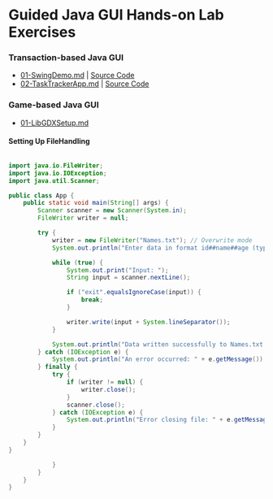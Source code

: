 # Guided Java GUI Hands-on Lab Exercises

### Transaction-based Java GUI
* [01-SwingDemo.md](./01-SwingDemo.md) | [Source Code](./SwingDemo.java)
* [02-TaskTrackerApp.md](./02-TaskTrackerApp.md) | [Source Code](./TaskTrackerApp.java)

### Game-based Java GUI
* [01-LibGDXSetup.md](./01-LibGDXSetup.md)

#### Setting Up FileHandling

```java

import java.io.FileWriter;
import java.io.IOException;
import java.util.Scanner;

public class App {
    public static void main(String[] args) {
        Scanner scanner = new Scanner(System.in);
        FileWriter writer = null;

        try {
            writer = new FileWriter("Names.txt"); // Overwrite mode
            System.out.println("Enter data in format id##name##age (type 'exit' to finish):");

            while (true) {
                System.out.print("Input: ");
                String input = scanner.nextLine();

                if ("exit".equalsIgnoreCase(input)) {
                    break;
                }

                writer.write(input + System.lineSeparator());
            }

            System.out.println("Data written successfully to Names.txt.");
        } catch (IOException e) {
            System.out.println("An error occurred: " + e.getMessage());
        } finally {
            try {
                if (writer != null) {
                    writer.close();
                }
                scanner.close();
            } catch (IOException e) {
                System.out.println("Error closing file: " + e.getMessage());
            }
        }
    }
}

            }
        }
    }
}

```
